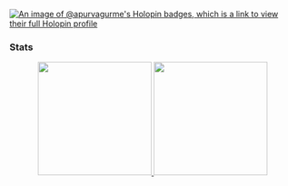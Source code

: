 [![An image of @apurvagurme's Holopin badges, which is a link to view their full Holopin profile](https://holopin.me/apurvagurme)](https://holopin.io/@apurvagurme)

### Stats

<p align="center">
  <a href="https://github.com/apurvagurme">
      <img height="200rem" width="auto" src="https://github-readme-stats.vercel.app/api?username=apurvagurme&show_icons=true&theme=github_dark&count_private=true&include_all_commits=true" />
      <img height="200rem" width="auto" src="https://github-readme-stats.vercel.app/api/top-langs/?username=apurvagurme&layout=compact&langs_count=8&theme=github_dark&count_private=true" />
  </a>
</p>
<!--
**apurvagurme/apurvagurme** is a ✨ _special_ ✨ repository because its `README.md` (this file) appears on your GitHub profile.

Here are some ideas to get you started:

- 🔭 I’m currently working on ...
- 🌱 I’m currently learning ...
- 👯 I’m looking to collaborate on ...
- 🤔 I’m looking for help with ...
- 💬 Ask me about ...
- 📫 How to reach me: ...
- 😄 Pronouns: ...
- ⚡ Fun fact: ...
  -->
